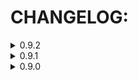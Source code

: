 # CHANGELOG:

<details>
  <summary>0.9.2</summary>
  ### Cybergrind Fix
  - A bug fixed where Timestopper didn't work in cybergrind
  - Added compatability with Cybergrind Music Explorer mod, the HUD doesn't overlap
  - Cleaned the code a little bit
  - Properly added github repository
  - Learned how to properly use SceneManager.SceneLoaded
</details>

<details>
  <summary>0.9.1</summary>
  ### Quick bugfix
  - readme updated
  - manifest updated
  - fixed dependency strings
</details>

<details>
  <summary>0.9.0</summary>
  ### Initial public release
</details>
